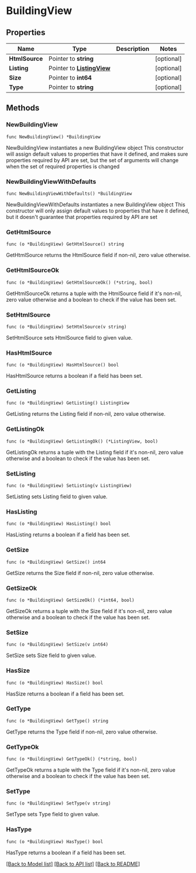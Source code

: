 # BuildingView

## Properties

Name | Type | Description | Notes
------------ | ------------- | ------------- | -------------
**HtmlSource** | Pointer to **string** |  | [optional] 
**Listing** | Pointer to [**ListingView**](ListingView.md) |  | [optional] 
**Size** | Pointer to **int64** |  | [optional] 
**Type** | Pointer to **string** |  | [optional] 

## Methods

### NewBuildingView

`func NewBuildingView() *BuildingView`

NewBuildingView instantiates a new BuildingView object
This constructor will assign default values to properties that have it defined,
and makes sure properties required by API are set, but the set of arguments
will change when the set of required properties is changed

### NewBuildingViewWithDefaults

`func NewBuildingViewWithDefaults() *BuildingView`

NewBuildingViewWithDefaults instantiates a new BuildingView object
This constructor will only assign default values to properties that have it defined,
but it doesn't guarantee that properties required by API are set

### GetHtmlSource

`func (o *BuildingView) GetHtmlSource() string`

GetHtmlSource returns the HtmlSource field if non-nil, zero value otherwise.

### GetHtmlSourceOk

`func (o *BuildingView) GetHtmlSourceOk() (*string, bool)`

GetHtmlSourceOk returns a tuple with the HtmlSource field if it's non-nil, zero value otherwise
and a boolean to check if the value has been set.

### SetHtmlSource

`func (o *BuildingView) SetHtmlSource(v string)`

SetHtmlSource sets HtmlSource field to given value.

### HasHtmlSource

`func (o *BuildingView) HasHtmlSource() bool`

HasHtmlSource returns a boolean if a field has been set.

### GetListing

`func (o *BuildingView) GetListing() ListingView`

GetListing returns the Listing field if non-nil, zero value otherwise.

### GetListingOk

`func (o *BuildingView) GetListingOk() (*ListingView, bool)`

GetListingOk returns a tuple with the Listing field if it's non-nil, zero value otherwise
and a boolean to check if the value has been set.

### SetListing

`func (o *BuildingView) SetListing(v ListingView)`

SetListing sets Listing field to given value.

### HasListing

`func (o *BuildingView) HasListing() bool`

HasListing returns a boolean if a field has been set.

### GetSize

`func (o *BuildingView) GetSize() int64`

GetSize returns the Size field if non-nil, zero value otherwise.

### GetSizeOk

`func (o *BuildingView) GetSizeOk() (*int64, bool)`

GetSizeOk returns a tuple with the Size field if it's non-nil, zero value otherwise
and a boolean to check if the value has been set.

### SetSize

`func (o *BuildingView) SetSize(v int64)`

SetSize sets Size field to given value.

### HasSize

`func (o *BuildingView) HasSize() bool`

HasSize returns a boolean if a field has been set.

### GetType

`func (o *BuildingView) GetType() string`

GetType returns the Type field if non-nil, zero value otherwise.

### GetTypeOk

`func (o *BuildingView) GetTypeOk() (*string, bool)`

GetTypeOk returns a tuple with the Type field if it's non-nil, zero value otherwise
and a boolean to check if the value has been set.

### SetType

`func (o *BuildingView) SetType(v string)`

SetType sets Type field to given value.

### HasType

`func (o *BuildingView) HasType() bool`

HasType returns a boolean if a field has been set.


[[Back to Model list]](../README.md#documentation-for-models) [[Back to API list]](../README.md#documentation-for-api-endpoints) [[Back to README]](../README.md)


